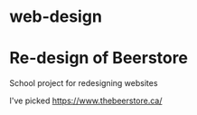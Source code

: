 # web-design

<h1> Re-design of Beerstore </h1>

School project for redesigning websites

I've picked https://www.thebeerstore.ca/


